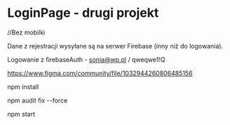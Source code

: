 # LoginPage - drugi projekt

//Bez mobilki

Dane z rejestracji wysyłane są na serwer Firebase (inny niż do logowania). 

Logowanie z firebaseAuth - sonia@wp.pl / qweqwe1!Q 

https://www.figma.com/community/file/1032944260806485156

npm install

npm audit fix --force

npm start
